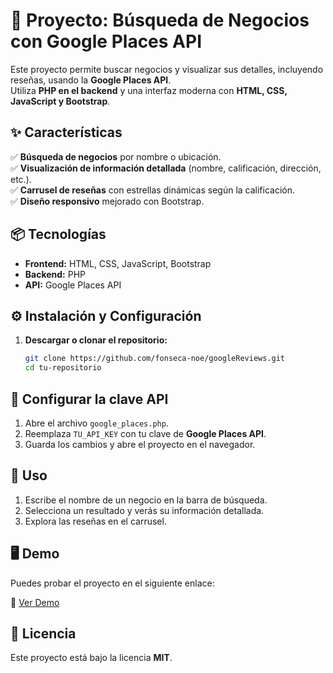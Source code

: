 # 📍 Proyecto: Búsqueda de Negocios con Google Places API  

Este proyecto permite buscar negocios y visualizar sus detalles, incluyendo reseñas, usando la **Google Places API**.  
Utiliza **PHP en el backend** y una interfaz moderna con **HTML, CSS, JavaScript y Bootstrap**.  

## ✨ Características  

✅ **Búsqueda de negocios** por nombre o ubicación.  
✅ **Visualización de información detallada** (nombre, calificación, dirección, etc.).  
✅ **Carrusel de reseñas** con estrellas dinámicas según la calificación.  
✅ **Diseño responsivo** mejorado con Bootstrap.  

## 📦 Tecnologías  

- **Frontend:** HTML, CSS, JavaScript, Bootstrap  
- **Backend:** PHP  
- **API:** Google Places API  

## ⚙️ Instalación y Configuración  

1. **Descargar o clonar el repositorio:**  
   ```sh
   git clone https://github.com/fonseca-noe/googleReviews.git
   cd tu-repositorio
## 🔑 Configurar la clave API  

1. Abre el archivo `google_places.php`.  
2. Reemplaza `TU_API_KEY` con tu clave de **Google Places API**.  
3. Guarda los cambios y abre el proyecto en el navegador.  

## 🚀 Uso  

1. Escribe el nombre de un negocio en la barra de búsqueda.  
2. Selecciona un resultado y verás su información detallada.  
3. Explora las reseñas en el carrusel.  

## 🖥️ Demo  

Puedes probar el proyecto en el siguiente enlace:  

🔗 [Ver Demo](https://47f8-38-172-129-255.ngrok-free.app/googleReviews/)  

## 📜 Licencia  

Este proyecto está bajo la licencia **MIT**.  
